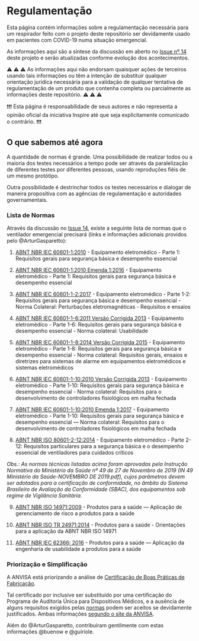 # Regulamentação

Esta página contém informações sobre a regulamentação necessária para um respirador feito com o projeto deste repositório ser devidamente usado em pacientes com COVID-19 numa situação emergencial.

As informações aqui são a síntese da discussão em aberto no [Issue nº 14](https://github.com/Inspire-Poli-USP/Inspire-OpenLung/issues/14) deste projeto e serão atualizadas conforme evolução dos acontecimentos.

:warning: :warning: :warning: As informações aqui não endorsam quaisquer ações de terceiros usando tais informações ou têm a intenção de substituir qualquer orientação jurídica necessária para a validação de qualquer tentativa de regulamentação de um produto que contenha completa ou parcialmente as informações deste repositório. :warning: :warning: :warning:

:exclamation::exclamation::exclamation: Esta página é responsabilidade de seus autores e não representa a opinião oficial da iniciativa Inspire até que seja explicitamente comunicado o contrário. :exclamation::exclamation::exclamation:

## O que sabemos até agora

A quantidade de normas é grande. Uma possibilidade de realizar todos ou a maioria dos testes necessários a tempo pode ser através da paralelização de diferentes testes por diferentes pessoas, usando reproduções fiéis de um mesmo protótipo.

Outra possibilidade é destrinchar todos os testes necessários e dialogar de maneira propositiva com as agências de regulamentação e autoridades governamentais.

### Lista de Normas

Através da discussão no [Issue 14](https://github.com/Inspire-Poli-USP/Inspire-OpenLung/issues/14), existe a seguinte lista de normas que o ventilador emergencial precisará (links e informações adicionais providos pelo @ArturGasparetto):

1.  [ABNT NBR IEC 60601-1:2010](https://www.abntcatalogo.com.br/norma.aspx?ID=80437) - Equipamento eletromédico - Parte 1: Requisitos gerais para segurança básica e desempenho essencial

2.  [ABNT NBR IEC 60601-1:2010 Emenda 1:2016](https://www.abntcatalogo.com.br/norma.aspx?ID=355495) - Equipamento eletromédico - Parte 1: Requisitos gerais para segurança básica e desempenho essencial

3.  [ABNT NBR IEC 60601-1-2:2017](https://www.abntcatalogo.com.br/norma.aspx?ID=383029) - Equipamento eletromédico - Parte 1-2: Requisitos gerais para segurança básica e desempenho essencial - Norma Colateral: Perturbações eletromagnéticas - Requisitos e ensaios

4.  [ABNT NBR IEC 60601-1-6:2011 Versão Corrigida 2013](https://www.abntcatalogo.com.br/norma.aspx?ID=307130) - Equipamento eletromédico - Parte 1-6: Requisitos gerais para segurança básica e desempenho essencial - Norma colateral: Usabilidade

5.  [ABNT NBR IEC 60601-1-8:2014 Versão Corrigida 2015](https://www.abntcatalogo.com.br/norma.aspx?ID=348135) - Equipamento eletromédico - Parte 1-8: Requisitos gerais para segurança básica e desempenho essencial - Norma colateral: Requisitos gerais, ensaios e diretrizes para sistemas de alarme em equipamentos eletromédicos e sistemas eletromédicos

6.  [ABNT NBR IEC 60601-1-10:2010 Versão Corrigida 2013](https://www.abntcatalogo.com.br/norma.aspx?ID=307136) - Equipamento eletromédico - Parte 1-10: Requisitos gerais para segurança básica e desempenho essencial - Norma colateral: Requisitos para o desenvolvimento de controladores fisiológicos em malha fechada

7.  [ABNT NBR IEC 60601-1-10:2010 Emenda 1:2017](https://www.abntcatalogo.com.br/norma.aspx?ID=371257) - Equipamento eletromédico - Parte 1-10: Requisitos gerais para segurança básica e desempenho essencial — Norma colateral: Requisitos para o desenvolvimento de controladores fisiológicos em malha fechada

8.  [ABNT NBR ISO 80601-2-12:2014](https://www.abntcatalogo.com.br/norma.aspx?ID=326196) - Equipamento eletromédico - Parte 2-12: Requisitos particulares para a segurança básica e o desempenho essencial de ventiladores para cuidados críticos

_Obs.: As normas técnicas listadas acima foram aprovadas pela Instrução Normativa do Ministério da Saúde nº 49 de 27 de Novembro de 2019 (IN 49 Ministério da Saúde-NOVEMBRO DE 2019.pdf), cujos parâmetros devem ser adotados para a certificação de conformidade, no âmbito do Sistema Brasileiro de Avaliação da Conformidade (SBAC), dos equipamentos sob regime de Vigilância Sanitária._

9.  [ABNT NBR ISO 14971:2009](https://www.abntcatalogo.com.br/norma.aspx?ID=55540) - Produtos para a saúde — Aplicação de gerenciamento de risco a produtos para a saúde

10. [ABNT NBR ISO TR 24971:2014](https://www.abntcatalogo.com.br/norma.aspx?ID=325424) - Produtos para a saúde - Orientações para a aplicação da ABNT NBR ISO 14971

11. [ABNT NBR IEC 62366: 2016](https://www.abntcatalogo.com.br/norma.aspx?ID=354941) - Produtos para a saúde — Aplicação da engenharia de usabilidade a produtos para a saúde

### Priorização e Simplificação

A ANVISA está priorizando a análise de [Certificação de Boas Práticas de Fabricação](http://portal.anvisa.gov.br/noticias/-/asset_publisher/FXrpx9qY7FbU/content/esclarecimentos-sobre-priorizacao-de-cbpf-e-produtos/219201).

Tal certificado por inclusive ser substituído por uma certificação do Programa de Auditoria Única para Dispositivos Médicos, e a ausência de alguns requisitos exigidos pelas [normas](#lista-de-normas) podem ser aceitos se devidamente justificados. Ambas informações [segundo o site da ANVISA](http://portal.anvisa.gov.br/noticias/-/asset_publisher/FXrpx9qY7FbU/content/simplificada-a-regularizacao-de-epis-e-outros-produtos/219201?p_p_auth=fY2YVI6E&inheritRedirect=false&redirect=http%3A%2F%2Fportal.anvisa.gov.br%2Fnoticias%3Fp_p_auth%3DfY2YVI6E%26p_p_id%3D101_INSTANCE_FXrpx9qY7FbU%26p_p_lifecycle%3D0%26p_p_state%3Dnormal%26p_p_mode%3Dview%26p_p_col_id%3D_118_INSTANCE_KzfwbqagUNdE__column-2%26p_p_col_count%3D2).

Além do @ArturGasparetto, contribuíram gentilmente com estas informações @buenow e @guiriole.
